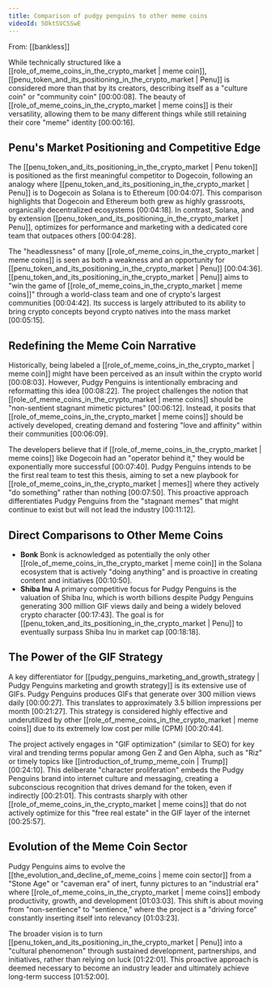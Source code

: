 ```yaml
---
title: Comparison of pudgy penguins to other meme coins
videoId: 5OktSVCSSwE
---
```


From: [[bankless]] <br/> 

While technically structured like a [[role_of_meme_coins_in_the_crypto_market | meme coin]], [[penu_token_and_its_positioning_in_the_crypto_market | Penu]] is considered more than that by its creators, describing itself as a "culture coin" or "community coin" [00:00:08]. The beauty of [[role_of_meme_coins_in_the_crypto_market | meme coins]] is their versatility, allowing them to be many different things while still retaining their core "meme" identity [00:00:16].

## Penu's Market Positioning and Competitive Edge

The [[penu_token_and_its_positioning_in_the_crypto_market | Penu token]] is positioned as the first meaningful competitor to Dogecoin, following an analogy where [[penu_token_and_its_positioning_in_the_crypto_market | Penu]] is to Dogecoin as Solana is to Ethereum [00:04:07]. This comparison highlights that Dogecoin and Ethereum both grew as highly grassroots, organically decentralized ecosystems [00:04:18]. In contrast, Solana, and by extension [[penu_token_and_its_positioning_in_the_crypto_market | Penu]], optimizes for performance and marketing with a dedicated core team that outpaces others [00:04:28].

The "headlessness" of many [[role_of_meme_coins_in_the_crypto_market | meme coins]] is seen as both a weakness and an opportunity for [[penu_token_and_its_positioning_in_the_crypto_market | Penu]] [00:04:36]. [[penu_token_and_its_positioning_in_the_crypto_market | Penu]] aims to "win the game of [[role_of_meme_coins_in_the_crypto_market | meme coins]]" through a world-class team and one of crypto's largest communities [00:04:42]. Its success is largely attributed to its ability to bring crypto concepts beyond crypto natives into the mass market [00:05:15].

## Redefining the Meme Coin Narrative

Historically, being labeled a [[role_of_meme_coins_in_the_crypto_market | meme coin]] might have been perceived as an insult within the crypto world [00:08:03]. However, Pudgy Penguins is intentionally embracing and reformatting this idea [00:08:22]. The project challenges the notion that [[role_of_meme_coins_in_the_crypto_market | meme coins]] should be "non-sentient stagnant mimetic pictures" [00:06:12]. Instead, it posits that [[role_of_meme_coins_in_the_crypto_market | meme coins]] should be actively developed, creating demand and fostering "love and affinity" within their communities [00:06:09].

The developers believe that if [[role_of_meme_coins_in_the_crypto_market | meme coins]] like Dogecoin had an "operator behind it," they would be exponentially more successful [00:07:40]. Pudgy Penguins intends to be the first real team to test this thesis, aiming to set a new playbook for [[role_of_meme_coins_in_the_crypto_market | memes]] where they actively "do something" rather than nothing [00:07:50]. This proactive approach differentiates Pudgy Penguins from the "stagnant memes" that might continue to exist but will not lead the industry [00:11:12].

## Direct Comparisons to Other Meme Coins

*   **Bonk**
    Bonk is acknowledged as potentially the only other [[role_of_meme_coins_in_the_crypto_market | meme coin]] in the Solana ecosystem that is actively "doing anything" and is proactive in creating content and initiatives [00:10:50].
*   **Shiba Inu**
    A primary competitive focus for Pudgy Penguins is the valuation of Shiba Inu, which is worth billions despite Pudgy Penguins generating 300 million GIF views daily and being a widely beloved crypto character [00:17:43]. The goal is for [[penu_token_and_its_positioning_in_the_crypto_market | Penu]] to eventually surpass Shiba Inu in market cap [00:18:18].

## The Power of the GIF Strategy

A key differentiator for [[pudgy_penguins_marketing_and_growth_strategy | Pudgy Penguins marketing and growth strategy]] is its extensive use of GIFs.
Pudgy Penguins produces GIFs that generate over 300 million views daily [00:00:27]. This translates to approximately 3.5 billion impressions per month [00:21:27]. This strategy is considered highly effective and underutilized by other [[role_of_meme_coins_in_the_crypto_market | meme coins]] due to its extremely low cost per mille (CPM) [00:20:44].

The project actively engages in "GIF optimization" (similar to SEO) for key viral and trending terms popular among Gen Z and Gen Alpha, such as "Riz" or timely topics like [[introduction_of_trump_meme_coin | Trump]] [00:24:10]. This deliberate "character proliferation" embeds the Pudgy Penguins brand into internet culture and messaging, creating a subconscious recognition that drives demand for the token, even if indirectly [00:21:01]. This contrasts sharply with other [[role_of_meme_coins_in_the_crypto_market | meme coins]] that do not actively optimize for this "free real estate" in the GIF layer of the internet [00:25:57].

## Evolution of the Meme Coin Sector

Pudgy Penguins aims to evolve the [[the_evolution_and_decline_of_meme_coins | meme coin sector]] from a "Stone Age" or "caveman era" of inert, funny pictures to an "industrial era" where [[role_of_meme_coins_in_the_crypto_market | meme coins]] embody productivity, growth, and development [01:03:03]. This shift is about moving from "non-sentience" to "sentience," where the project is a "driving force" constantly inserting itself into relevancy [01:03:23].

The broader vision is to turn [[penu_token_and_its_positioning_in_the_crypto_market | Penu]] into a "cultural phenomenon" through sustained development, partnerships, and initiatives, rather than relying on luck [01:22:01]. This proactive approach is deemed necessary to become an industry leader and ultimately achieve long-term success [01:52:00].